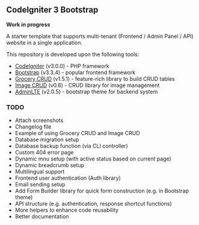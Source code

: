 ## CodeIgniter 3 Bootstrap 

**Work in progress**

A starter template that supports multi-tenant (Frontend / Admin Panel / API) website in a single application.

This repository is developed upon the following tools: 
* [CodeIgniter](http://www.codeigniter.com/) (v3.0.0) - PHP framework
* [Bootstrap](http://getbootstrap.com/) (v3.3.4) - popular frontend framework
* [Grocery CRUD](http://www.grocerycrud.com/) (v1.5.1) - feature-rich library to build CRUD tables
* [Image CRUD](http://www.grocerycrud.com/image-crud) (v0.6) - CRUD library for image management
* [AdminLTE](https://github.com/almasaeed2010/AdminLTE) (v2.0.5) - bootstrap theme for backend system


### TODO

* Attach screenshots
* Changelog file
* Example of using Grocery CRUD and Image CRUD
* Database migration setup
* Database backup function (via CLI controller)
* Custom 404 error page
* Dynamic mnu setup (with active status based on current page)
* Dynamic breadcrumb setup
* Multilingual support
* Frontend user authentication (Auth library)
* Email sending setup
* Add Form Builder library for quick form construction (e.g. in Bootstrap theme)
* API structure (e.g. authentication, response shortcut functions)
* More helpers to enhance code reusability
* Better documentation
